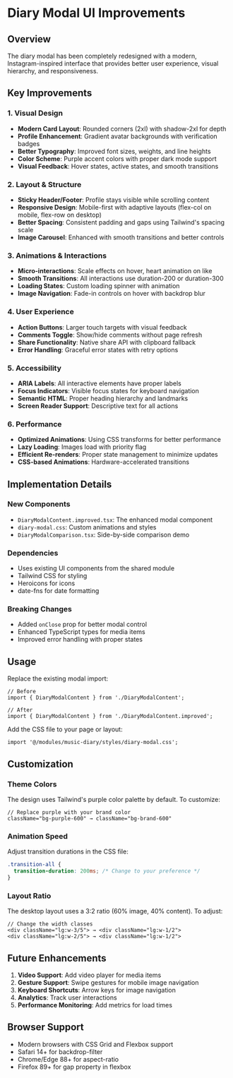 # Diary Modal UI Improvements

## Overview
The diary modal has been completely redesigned with a modern, Instagram-inspired interface that provides better user experience, visual hierarchy, and responsiveness.

## Key Improvements

### 1. Visual Design
- **Modern Card Layout**: Rounded corners (2xl) with shadow-2xl for depth
- **Profile Enhancement**: Gradient avatar backgrounds with verification badges
- **Better Typography**: Improved font sizes, weights, and line heights
- **Color Scheme**: Purple accent colors with proper dark mode support
- **Visual Feedback**: Hover states, active states, and smooth transitions

### 2. Layout & Structure
- **Sticky Header/Footer**: Profile stays visible while scrolling content
- **Responsive Design**: Mobile-first with adaptive layouts (flex-col on mobile, flex-row on desktop)
- **Better Spacing**: Consistent padding and gaps using Tailwind's spacing scale
- **Image Carousel**: Enhanced with smooth transitions and better controls

### 3. Animations & Interactions
- **Micro-interactions**: Scale effects on hover, heart animation on like
- **Smooth Transitions**: All interactions use duration-200 or duration-300
- **Loading States**: Custom loading spinner with animation
- **Image Navigation**: Fade-in controls on hover with backdrop blur

### 4. User Experience
- **Action Buttons**: Larger touch targets with visual feedback
- **Comments Toggle**: Show/hide comments without page refresh
- **Share Functionality**: Native share API with clipboard fallback
- **Error Handling**: Graceful error states with retry options

### 5. Accessibility
- **ARIA Labels**: All interactive elements have proper labels
- **Focus Indicators**: Visible focus states for keyboard navigation
- **Semantic HTML**: Proper heading hierarchy and landmarks
- **Screen Reader Support**: Descriptive text for all actions

### 6. Performance
- **Optimized Animations**: Using CSS transforms for better performance
- **Lazy Loading**: Images load with priority flag
- **Efficient Re-renders**: Proper state management to minimize updates
- **CSS-based Animations**: Hardware-accelerated transitions

## Implementation Details

### New Components
- `DiaryModalContent.improved.tsx`: The enhanced modal component
- `diary-modal.css`: Custom animations and styles
- `DiaryModalComparison.tsx`: Side-by-side comparison demo

### Dependencies
- Uses existing UI components from the shared module
- Tailwind CSS for styling
- Heroicons for icons
- date-fns for date formatting

### Breaking Changes
- Added `onClose` prop for better modal control
- Enhanced TypeScript types for media items
- Improved error handling with proper states

## Usage

Replace the existing modal import:

```tsx
// Before
import { DiaryModalContent } from './DiaryModalContent';

// After
import { DiaryModalContent } from './DiaryModalContent.improved';
```

Add the CSS file to your page or layout:

```tsx
import '@/modules/music-diary/styles/diary-modal.css';
```

## Customization

### Theme Colors
The design uses Tailwind's purple color palette by default. To customize:

```tsx
// Replace purple with your brand color
className="bg-purple-600" → className="bg-brand-600"
```

### Animation Speed
Adjust transition durations in the CSS file:

```css
.transition-all {
  transition-duration: 200ms; /* Change to your preference */
}
```

### Layout Ratio
The desktop layout uses a 3:2 ratio (60% image, 40% content). To adjust:

```tsx
// Change the width classes
<div className="lg:w-3/5"> → <div className="lg:w-1/2">
<div className="lg:w-2/5"> → <div className="lg:w-1/2">
```

## Future Enhancements
1. **Video Support**: Add video player for media items
2. **Gesture Support**: Swipe gestures for mobile image navigation
3. **Keyboard Shortcuts**: Arrow keys for image navigation
4. **Analytics**: Track user interactions
5. **Performance Monitoring**: Add metrics for load times

## Browser Support
- Modern browsers with CSS Grid and Flexbox support
- Safari 14+ for backdrop-filter
- Chrome/Edge 88+ for aspect-ratio
- Firefox 89+ for gap property in flexbox